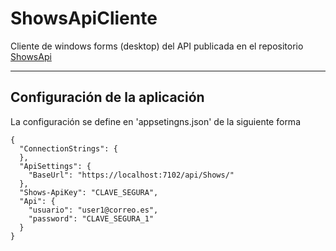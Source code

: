 # ShowsApiCliente
Cliente de windows forms (desktop) del API publicada en el repositorio [ShowsApi](https://github.com/marcos-ms/ShowsApi)

---

## Configuración de la aplicación
La configuración se define en 'appsetingns.json' de la siguiente forma
```jason
{
  "ConnectionStrings": {
  },
  "ApiSettings": {
    "BaseUrl": "https://localhost:7102/api/Shows/"
  },
  "Shows-ApiKey": "CLAVE_SEGURA",
  "Api": {
    "usuario": "user1@correo.es",
    "password": "CLAVE_SEGURA_1"
  }
}
```
